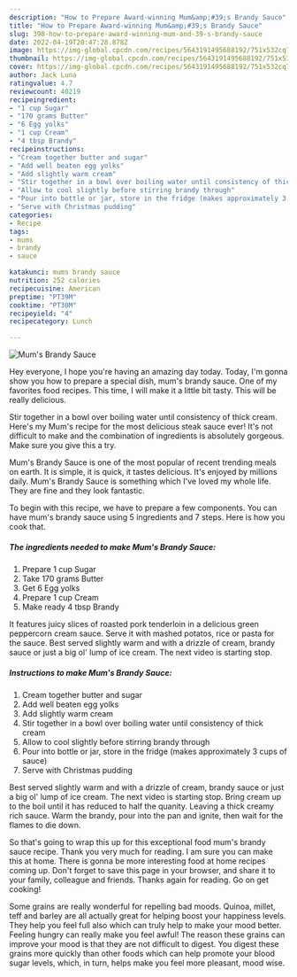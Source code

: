```yaml
---
description: "How to Prepare Award-winning Mum&amp;#39;s Brandy Sauce"
title: "How to Prepare Award-winning Mum&amp;#39;s Brandy Sauce"
slug: 398-how-to-prepare-award-winning-mum-and-39-s-brandy-sauce
date: 2022-04-19T20:47:28.878Z
image: https://img-global.cpcdn.com/recipes/5643191495688192/751x532cq70/mums-brandy-sauce-recipe-main-photo.jpg
thumbnail: https://img-global.cpcdn.com/recipes/5643191495688192/751x532cq70/mums-brandy-sauce-recipe-main-photo.jpg
cover: https://img-global.cpcdn.com/recipes/5643191495688192/751x532cq70/mums-brandy-sauce-recipe-main-photo.jpg
author: Jack Luna
ratingvalue: 4.7
reviewcount: 40219
recipeingredient:
- "1 cup Sugar"
- "170 grams Butter"
- "6 Egg yolks"
- "1 cup Cream"
- "4 tbsp Brandy"
recipeinstructions:
- "Cream together butter and sugar"
- "Add well beaten egg yolks"
- "Add slightly warm cream"
- "Stir together in a bowl over boiling water until consistency of thick cream"
- "Allow to cool slightly before stirring brandy through"
- "Pour into bottle or jar, store in the fridge (makes approximately 3 cups of sauce)"
- "Serve with Christmas pudding"
categories:
- Recipe
tags:
- mums
- brandy
- sauce

katakunci: mums brandy sauce 
nutrition: 252 calories
recipecuisine: American
preptime: "PT39M"
cooktime: "PT30M"
recipeyield: "4"
recipecategory: Lunch

---
```



![Mum&#39;s Brandy Sauce](https://img-global.cpcdn.com/recipes/5643191495688192/751x532cq70/mums-brandy-sauce-recipe-main-photo.jpg)

Hey everyone, I hope you're having an amazing day today. Today, I'm gonna show you how to prepare a special dish, mum&#39;s brandy sauce. One of my favorites food recipes. This time, I will make it a little bit tasty. This will be really delicious.

Stir together in a bowl over boiling water until consistency of thick cream. Here&#39;s my Mum&#39;s recipe for the most delicious steak sauce ever! It&#39;s not difficult to make and the combination of ingredients is absolutely gorgeous. Make sure you give this a try.

Mum&#39;s Brandy Sauce is one of the most popular of recent trending meals on earth. It is simple, it is quick, it tastes delicious. It's enjoyed by millions daily. Mum&#39;s Brandy Sauce is something which I've loved my whole life. They are fine and they look fantastic.


To begin with this recipe, we have to prepare a few components. You can have mum&#39;s brandy sauce using 5 ingredients and 7 steps. Here is how you cook that.

<!--inarticleads1-->

##### The ingredients needed to make Mum&#39;s Brandy Sauce:

1. Prepare 1 cup Sugar
1. Take 170 grams Butter
1. Get 6 Egg yolks
1. Prepare 1 cup Cream
1. Make ready 4 tbsp Brandy


It features juicy slices of roasted pork tenderloin in a delicious green peppercorn cream sauce. Serve it with mashed potatos, rice or pasta for the sauce. Best served slightly warm and with a drizzle of cream, brandy sauce or just a big ol&#39; lump of ice cream. The next video is starting stop. 

<!--inarticleads2-->

##### Instructions to make Mum&#39;s Brandy Sauce:

1. Cream together butter and sugar
1. Add well beaten egg yolks
1. Add slightly warm cream
1. Stir together in a bowl over boiling water until consistency of thick cream
1. Allow to cool slightly before stirring brandy through
1. Pour into bottle or jar, store in the fridge (makes approximately 3 cups of sauce)
1. Serve with Christmas pudding


Best served slightly warm and with a drizzle of cream, brandy sauce or just a big ol&#39; lump of ice cream. The next video is starting stop. Bring cream up to the boil until it has reduced to half the quanity. Leaving a thick creamy rich sauce. Warm the brandy, pour into the pan and ignite, then wait for the flames to die down. 

So that's going to wrap this up for this exceptional food mum&#39;s brandy sauce recipe. Thank you very much for reading. I am sure you can make this at home. There is gonna be more interesting food at home recipes coming up. Don't forget to save this page in your browser, and share it to your family, colleague and friends. Thanks again for reading. Go on get cooking!

Some grains are really wonderful for repelling bad moods. Quinoa, millet, teff and barley are all actually great for helping boost your happiness levels. They help you feel full also which can truly help to make your mood better. Feeling hungry can really make you feel awful! The reason these grains can improve your mood is that they are not difficult to digest. You digest these grains more quickly than other foods which can help promote your blood sugar levels, which, in turn, helps make you feel more pleasant, mood wise.
